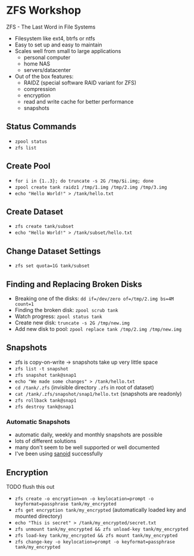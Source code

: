# ZFS Workshop

ZFS - The Last Word in File Systems

- Filesystem like ext4, btrfs or ntfs
- Easy to set up and easy to maintain
- Scales well from small to large applications
  - personal computer
  - home NAS
  - servers/datacenter
- Out of the box features:
  - RAIDZ (special software RAID variant for ZFS)
  - compression
  - encryption
  - read and write cache for better performance
  - snapshots

## Status Commands

- `zpool status`
- `zfs list`

## Create Pool

- `for i in {1..3}; do truncate -s 2G /tmp/$i.img; done`
- `zpool create tank raidz1 /tmp/1.img /tmp/2.img /tmp/3.img`
- `echo "Hello World!" > /tank/hello.txt`

## Create Dataset

- `zfs create tank/subset`
- `echo "Hello World!" > /tank/subset/hello.txt`

## Change Dataset Settings

- `zfs set quota=1G tank/subset`

## Finding and Replacing Broken Disks

- Breaking one of the disks: `dd if=/dev/zero of=/tmp/2.img bs=4M count=1`
- Finding the broken disk: `zpool scrub tank`
- Watch progress: `zpool status tank`
- Create new disk: `truncate -s 2G /tmp/new.img`
- Add new disk to pool: `zpool replace tank /tmp/2.img /tmp/new.img`

## Snapshots

- zfs is copy-on-write -> snapshots take up very little space
- `zfs list -t snapshot`
- `zfs snapshot tank@snap1`
- `echo "We made some changes" > /tank/hello.txt`
- `cd /tank/.zfs` (invisible directory `.zfs` in root of dataset)
- `cat /tank/.zfs/snapshot/snap1/hello.txt` (snapshots are readonly)
- `zfs rollback tank@snap1`
- `zfs destroy tank@snap1`

### Automatic Snapshots

- automatic daily, weekly and monthly snapshots are possible
- lots of different solutions
- many don't seem to be well supported or well documented
- I've been using [sanoid](https://github.com/jimsalterjrs/sanoid) successfully

## Encryption

TODO flush this out

- `zfs create -o encryption=on -o keylocation=prompt -o keyformat=passphrase tank/my_encrypted`
- `zfs get encryption tank/my_encrypted` (automatically loaded key and mounted directory)
- `echo "This is secret" > /tank/my_encrypted/secret.txt`
- `zfs unmount tank/my_encrypted && zfs unload-key tank/my_encrypted`
- `zfs load-key tank/my_encrypted && zfs mount tank/my_encrypted`
- `zfs change-key -o keylocation=prompt -o keyformat=passphrase tank/my_encrypted`
